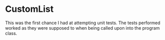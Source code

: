 # CustomList
This was the first chance I had at attempting unit tests. The tests performed worked as they were supposed to when being called upon into the program class. 
